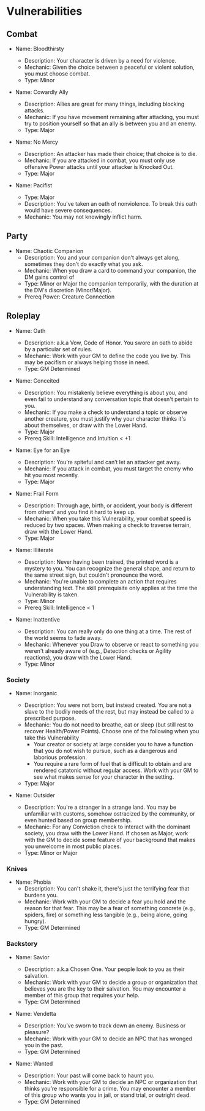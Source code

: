 # Vulnerabilities

<!-- DEVELOPERS: Please edit corresponding yaml in 3_Automation -->

## Combat

- Name: Bloodthirsty
    - Description: Your character is driven by a need for violence.
    - Mechanic: Given the choice between a peaceful or violent solution, you must choose combat.
    - Type: Minor

- Name: Cowardly Ally
    - Description: Allies are great for many things, including blocking attacks.
    - Mechanic: If you have movement remaining after attacking, you must try to position yourself so that an ally is between you and an enemy.
    - Type: Major

- Name: No Mercy
    - Description: An attacker has made their choice; that choice is to die.
    - Mechanic: If you are attacked in combat, you must only use offensive Power attacks until your attacker is Knocked Out.
    - Type: Major

- Name: Pacifist
    - Type: Major
    - Description: You've taken an oath of nonviolence. To break this oath would have severe consequences.
    - Mechanic: You may not knowingly inflict harm.

## Party

- Name: Chaotic Companion
    - Description: You and your companion don’t always get along, sometimes they don’t do exactly what you ask.
    - Mechanic: When you draw a card to command your companion, the DM gains control of
    - Type: Minor or Major the companion temporarily, with the duration at the DM's discretion (Minor/Major).
    - Prereq Power: Creature Connection

## Roleplay

- Name: Oath
    - Description: a.k.a Vow, Code of Honor. You swore an oath to abide by a particular set of rules.
    - Mechanic: Work with your GM to define the code you live by. This may be pacifism or always helping those in need.
    - Type: GM Determined

- Name: Conceited
    - Description: You mistakenly believe everything is about you, and even fail to understand any conversation topic that doesn't pertain to you.
    - Mechanic: If you make a check to understand a topic or observe another creature, you must justify why your character thinks it's about themselves, or draw with the Lower Hand.
    - Type: Major
    - Prereq Skill: Intelligence and Intuition < +1

- Name: Eye for an Eye
    - Description: You’re spiteful and can’t let an attacker get away.
    - Mechanic: If you attack in combat, you must target the enemy who hit you most recently.
    - Type: Major

- Name: Frail Form
    - Description: Through age, birth, or accident, your body is different from others’ and you find it hard to keep up.
    - Mechanic: When you take this Vulnerability, your combat speed is reduced by two spaces. When making a check to traverse terrain, draw with the Lower Hand.
    - Type: Major

- Name: Illiterate
    - Description: Never having been trained, the printed word is a mystery to you. You can recognize the general shape, and return to the same street sign, but couldn't pronounce the word.
    - Mechanic: You're unable to complete an action that requires understanding text.  The skill prerequisite only applies at the time the Vulnerability is taken.
    - Type: Minor
    - Prereq Skill: Intelligence < 1

- Name: Inattentive
    - Description: You can really only do one thing at a time. The rest of the world seems to fade away.
    - Mechanic: Whenever you Draw to observe or react to something you weren't already aware of (e.g., Detection checks or Agility reactions), you draw with the Lower Hand.
    - Type: Minor

### Society

- Name: Inorganic
    - Description: You were not born, but instead created. You are not a slave to the bodily needs of the rest, but may instead be called to a prescribed purpose.
    - Mechanic: You do not need to breathe, eat or sleep (but still rest to recover Health/Power Points). Choose one of the following when you take this Vulnerability
        - Your creator or society at large consider you to have a function that you do not wish to pursue, such as a dangerous and laborious profession.
        - You require a rare form of fuel that is difficult to obtain and are rendered catatonic without regular access. Work with your GM to see what makes sense for your character in the setting.
    - Type: Major

- Name: Outsider
    - Description: You're a stranger in a strange land. You may be unfamiliar with customs, somehow ostracized by the community, or even hunted based on group membership.
    - Mechanic: For any Conviction check to interact with the dominant society, you draw with the Lower Hand. If chosen as Major, work with the GM to decide some feature of your background that makes you unwelcome in most public places.
    - Type: Minor or Major

### Knives

- Name: Phobia
    - Description: You can't shake it, there's just the terrifying fear that burdens you.
    - Mechanic: Work with your GM to decide a fear you hold and the reason for that fear. This may be a fear of something concrete (e.g., spiders, fire) or something less tangible (e.g., being alone, going hungry).
    - Type: GM Determined

### Backstory

- Name: Savior
    - Description: a.k.a Chosen One. Your people look to you as their salvation.
    - Mechanic: Work with your GM to decide a group or organization that believes you are the key to their salvation. You may encounter a member of this group that requires your help.
    - Type: GM Determined

- Name: Vendetta
    - Description: You’ve sworn to track down an enemy. Business or pleasure?
    - Mechanic: Work with your GM to decide an NPC that has wronged you in the past.
    - Type: GM Determined

- Name: Wanted
    - Description: Your past will come back to haunt you.
    - Mechanic: Work with your GM to decide an NPC or organization that thinks you’re responsible for a crime. You may encounter a member of this group who wants you in jail, or stand trial, or outright dead.
    - Type: GM Determined


